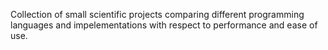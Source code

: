 Collection of small scientific projects comparing different programming languages and impelementations with respect to performance and ease of use.